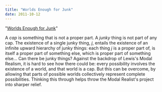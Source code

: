 ```yaml
---
title: "Worlds Enough for Junk"
date: 2011-10-12
---
```


"[Worlds Enough for Junk](http://files.davidsanson.com/research/worlds-enough-for-junk.pdf)"

A *cap* is something that is not a proper part. A *junky* thing is not
part of any cap. The existence of a single junky thing, *j*, entails
the existence of an infinite upward hierarchy of junky things: each thing
*j* is a proper part of, is itself a proper part of something else,
which is proper part of something else... Can there be junky things?
Against the backdrop of Lewis's Modal Realism, it is hard to see how
there could be: every possibility involves the existence of a world,
and that world is a cap. But this can be overcome, by allowing that
parts of possible worlds collectively represent complete
possibilities. Thinking this through helps throw the Modal Realist's
project into sharper relief.


